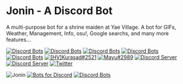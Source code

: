 # Jonin - A Discord Bot
A multi-purpose bot for a shrine maiden at Yae Village. A bot for GIFs, Weather, Management, Info, osu!, Google searchs, and many more features...

[![Discord Bots](https://top.gg/api/widget/status/662517805983334416.svg?noavatar=true)](https://top.gg/bot/662517805983334416)
[![Discord Bots](https://top.gg/api/widget/servers/662517805983334416.svg?noavatar=true)](https://top.gg/bot/662517805983334416)
[![Discord Bots](https://top.gg/api/widget/upvotes/662517805983334416.svg?noavatar=true)](https://top.gg/bot/662517805983334416)
[![Discord Bots](https://top.gg/api/widget/lib/662517805983334416.svg?noavatar=true)](https://top.gg/bot/662517805983334416)
[![Discord Bots](https://top.gg/api/widget/owner/662517805983334416.svg?noavatar=true)](https://top.gg/bot/662517805983334416)
[![[HV]Kurasad#2521](https://img.shields.io/badge/Creator-%5BHV%5DKurasad%232521-%23ff0092)](https://twitter.com/KurasadHV)
[![Mayu#2989](https://img.shields.io/badge/Co--creator-Mayu%20%232989-%23ff0092)](https://twitter.com/iMayuDev)
[![Discord Server](https://img.shields.io/discord/666312150775758853)](https://discord.gg/H5PwwSJ)
[![Discord Server](https://discordapp.com/api/guilds/666312150775758853/widget.png)](https://discord.gg/H5PwwSJ)
[![Twitter](https://img.shields.io/twitter/follow/KurasadHV?style=flat-square)](https://twitter.com/KurasadHV)

![Jonin](https://i.imgur.com/vvZmwmv.png "Hello, I am Jonin, a discord bot made by [HV]Kurasad#2521 and Mayu#2989, I am a multi-purpose bot for a shrine maiden at Yae Village. A bot for GIFs, Weather, Management, Info, osu!, Google searches, and many more features. If you liked Jonin, vote or donate!")
            [![Bots for Discord](https://botsfordiscord.com/api/bot/662517805983334416/widget)](https://botsfordiscord.com/bots/662517805983334416)
[![Discord Bots](https://top.gg/api/widget/662517805983334416.svg?usernamecolor=C0C0C0&topcolor=191919&middlecolor=191919&certifiedcolor=FF0092&datacolor=C0C0C0&labelcolor=FF0092&highlightcolor=232529)](https://top.gg/bot/662517805983334416)
